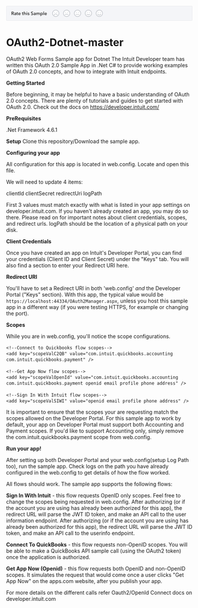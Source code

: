 [![Sample Banner](views/Sample.png)][ss1]

# OAuth2-Dotnet-master
OAuth2 Web Forms Sample app for Dotnet
The Intuit Developer team has written this OAuth 2.0 Sample App in .Net C# to provide working examples of OAuth 2.0 concepts, and how to integrate with Intuit endpoints.

**Getting Started**

Before beginning, it may be helpful to have a basic understanding of OAuth 2.0 concepts. There are plenty of tutorials and guides to get started with OAuth 2.0. Check out the docs on https://developer.intuit.com/

**PreRequisites**

.Net Framework 4.6.1



**Setup**
Clone this repository/Download the sample app.

**Configuring your app**

All configuration for this app is located in web.config. Locate and open this file.

We will need to update 4 items:

clientId
clientSecret
redirectUri
logPath

First 3 values must match exactly with what is listed in your app settings on developer.intuit.com. If you haven't already created an app, you may do so there. Please read on for important notes about client credentials, scopes, and redirect urls.
logPath should be the location of a physical path on your disk.


**Client Credentials**

Once you have created an app on Intuit's Developer Portal, you can find your credentials (Client ID and Client Secret) under the "Keys" tab. You will also find a section to enter your Redirect URI here.

**Redirect URI**


You'll have to set a Redirect URI in both 'web.config' *and* the Developer Portal ("Keys" section).  With this app, the typical value would be `https://localhost:44334/OAuth2Manager.aspx`, unless you host this sample app in a different way (if you were testing HTTPS, for example or changing the port).

**Scopes**

While you are in web.config, you'll notice the scope configurations.

    <!--Connect to Quickbooks flow scopes-->
    <add key="scopeValC2QB" value="com.intuit.quickbooks.accounting com.intuit.quickbooks.payment" />

    <!--Get App Now flow scopes-->
    <add key="scopeValOpenId" value="com.intuit.quickbooks.accounting com.intuit.quickbooks.payment openid email profile phone address" />
    
    <!--Sign In With Intuit flow scopes-->
    <add key="scopeValSIWI" value="openid email profile phone address" />

It is important to ensure that the scopes your are requesting match the scopes allowed on the Developer Portal. For this sample app to work by default, your app on Developer Portal must support both Accounting and Payment scopes. If you'd like to support Accounting only, simply remove the com.intuit.quickbooks.payment scope from web.config.

**Run your app!**

After setting up both Developer Portal and your web.config(setup Log Path too), run the sample app.
Check logs on the path you have already configured in the web.config to get details of how the flow worked.

All flows should work. The sample app supports the following flows:

**Sign In With Intuit** - this flow requests OpenID only scopes. Feel free to change the scopes being requested in web.config. After authorizing (or if the account you are using has already been authorized for this app), the redirect URL will parse the JWT ID token, and make an API call to the user information endpoint. After authorizing (or if the account you are using has already been authorized for this app), the redirect URL will parse the JWT ID token, and make an API call to the userinfo endpoint.


**Connect To QuickBooks** - this flow requests non-OpenID scopes. You will be able to make a QuickBooks API sample call (using the OAuth2 token) once the application is authorized.

**Get App Now (Openid)** - this flow requests both OpenID and non-OpenID scopes. It simulates the request that would come once a user clicks "Get App Now" on the apps.com website, after you publish your app.

For more details on the different calls refer Oauth2/OpenId Connect docs on developer.intuit.com

[ss1]: https://help.developer.intuit.com/s/samplefeedback?cid=9010&repoName=OAuth2-Dotnet-WithoutSDK